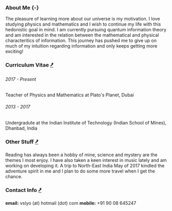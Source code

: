 ### About Me {-}
The pleasure of learning more about our universe is my motivation. I love studying physics and mathematics and I wish to continue my life with this hedonistic goal in mind. I am currently pursuing quantum information theory and am interested in the relation between the mathematical and physical characteritics of information. This journey has pushed me to give up on much of my intuition regarding information and only keeps getting more exciting!

### Curriculum Vitae [&#11127;](curriculum-vitae.md)
###### 2017 - Present
Teacher of Physics and Mathematics at Plato's Planet, Dubai

###### 2013 - 2017
Undergradute at the Indian Institute of Technology (Indian School of Mines), Dhanbad, India

### Other Stuff [&#11127;](other-stuff.md)
Reading has always been a hobby of mine, science and mystery are the themes I most enjoy. I have also taken a keen interest in music lately and am working on developing it. A trip to North-East India May of 2017 kindled the adventure spirit in me and I plan to do some more travel when I get the chance.

### Contact Info [&#11127;](contact.md)
**email:** vslyo (at) hotmail (dot) com
**mobile:** +91 90 08 645247
